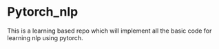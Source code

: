 # Pytorch_nlp
This is a learning based repo which will implement all the basic code for learning nlp using pytorch.
